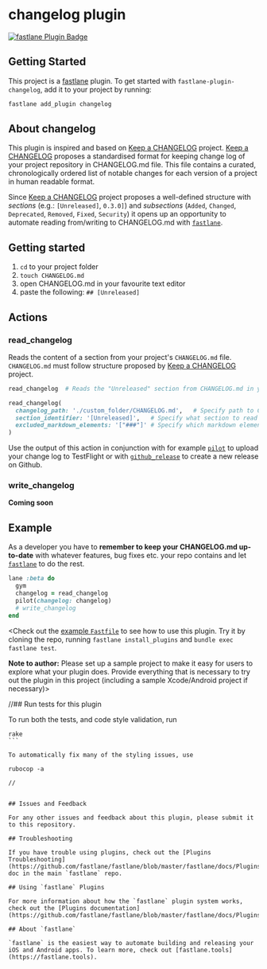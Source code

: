 # changelog plugin

[![fastlane Plugin Badge](https://rawcdn.githack.com/fastlane/fastlane/master/fastlane/assets/plugin-badge.svg)](https://rubygems.org/gems/fastlane-plugin-changelog)

## Getting Started

This project is a [fastlane](https://github.com/fastlane/fastlane) plugin. To get started with `fastlane-plugin-changelog`, add it to your project by running:

```bash
fastlane add_plugin changelog
```

## About changelog

This plugin is inspired and based on [Keep a CHANGELOG](http://keepachangelog.com/) project. [Keep a CHANGELOG](http://keepachangelog.com/) proposes a standardised format for keeping change log of your project repository in CHANGELOG.md file. This file contains a curated, chronologically ordered list of notable changes for each version of a project in human readable format.

Since [Keep a CHANGELOG](http://keepachangelog.com/) project proposes a well-defined structure with _sections_ (e.g.: `[Unreleased]`, `0.3.0]`) and _subsections_ (`Added`, `Changed`, `Deprecated`, `Removed`, `Fixed`, `Security`) it opens up an opportunity to automate reading from/writing to CHANGELOG.md with [`fastlane`](https://fastlane.tools). 

## Getting started
1. `cd` to your project folder
2. `touch CHANGELOG.md`
3. open CHANGELOG.md in your favourite text editor
4. paste the following: `## [Unreleased]`

## Actions

### read_changelog

Reads the content of a section from your project's `CHANGELOG.md` file. `CHANGELOG.md` must follow structure proposed by [Keep a CHANGELOG](http://keepachangelog.com/) project. 

``` ruby
read_changelog	# Reads the "Unreleased" section from CHANGELOG.md in your project's folder
```

``` ruby
read_changelog(
  changelog_path: './custom_folder/CHANGELOG.md',	# Specify path to CHANGELOG.md
  section_identifier: '[Unreleased]',	# Specify what section to read
  excluded_markdown_elements: '["###"]'	# Specify which markdown elements should be excluded
)
```
 
 Use the output of this action in conjunction with for example [`pilot`](https://github.com/fastlane/fastlane/tree/master/pilot#uploading-builds) to upload your change log to TestFlight or with [`github_release`](https://github.com/fastlane/fastlane/blob/master/fastlane/docs/Actions.md#github-releases) to create a new release on Github.
 
### write_changelog
**Coming soon**


## Example
As a developer you have to **remember to keep your CHANGELOG.md up-to-date** with whatever features, bug fixes etc. your repo contains and let [`fastlane`](https://fastlane.tools) to do the rest. 

``` ruby
lane :beta do
  gym
  changelog = read_changelog
  pilot(changelog: changelog)
  # write_changelog
end
```

<Check out the [example `Fastfile`](fastlane/Fastfile) to see how to use this plugin. Try it by cloning the repo, running `fastlane install_plugins` and `bundle exec fastlane test`. 

**Note to author:** Please set up a sample project to make it easy for users to explore what your plugin does. Provide everything that is necessary to try out the plugin in this project (including a sample Xcode/Android project if necessary)>

//## Run tests for this plugin

To run both the tests, and code style validation, run

````
rake
```

To automatically fix many of the styling issues, use 

rubocop -a

//


## Issues and Feedback

For any other issues and feedback about this plugin, please submit it to this repository.

## Troubleshooting

If you have trouble using plugins, check out the [Plugins Troubleshooting](https://github.com/fastlane/fastlane/blob/master/fastlane/docs/PluginsTroubleshooting.md) doc in the main `fastlane` repo.

## Using `fastlane` Plugins

For more information about how the `fastlane` plugin system works, check out the [Plugins documentation](https://github.com/fastlane/fastlane/blob/master/fastlane/docs/Plugins.md).

## About `fastlane`

`fastlane` is the easiest way to automate building and releasing your iOS and Android apps. To learn more, check out [fastlane.tools](https://fastlane.tools).
